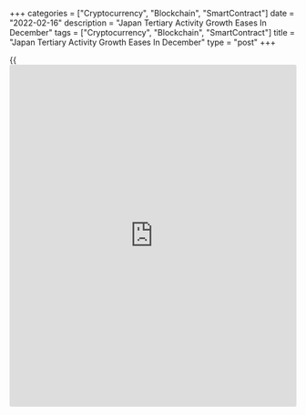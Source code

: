 +++
categories = ["Cryptocurrency", "Blockchain", "SmartContract"]
date = "2022-02-16"
description = "Japan Tertiary Activity Growth Eases In December"
tags = ["Cryptocurrency", "Blockchain", "SmartContract"]
title = "Japan Tertiary Activity Growth Eases In December"
type = "post"
+++

{{<iframe id="large-banner" src="https://www.bounty.group/#slide=9.0" width="100%" height="600" scrolling="no" style="border: 0px solid rgb(216, 221, 230); border-radius: 3px;">}}

Japan's tertiary activity rose at a softer pace in December, data from
the Ministry of Economy, Trade and Industry showed on Wednesday.

The tertiary activity index rose 0.4 percent month-on-month in December,
after 0.7 percent increase in November.

Among the individual components, living and amusement-related services,
information and communications, medical, [health][1] care and welfare,
[business][2]-related services, transport and postal activities, and
goods rental and leasing increased in December.

Meanwhile, real estate, retail trade, wholesale trade, finance and
insurance, flat industries, and electricity, gas, heat supply and water
declined from the prior month.

On a yearly basis, tertiary activity grew 1.2 percent in December, after
0.9 percent rise in the previous month.

For comments and feedback [contact](https://www.playgroundfx.com/contact/): editorial@rtt[news](https://www.letsplayfx.com/blog/forex-news-website/).com

[Economic News][3]

 **What parts of the world are seeing the best (and worst) economic
performances lately? Click[here][4] to check out our [Econ Scorecard][4]
and find out! See up-to-the-moment [ranking](https://www.playgroundfx.com/blog/crypto-exchange-ranking/)s for the best and worst
performers in [GDP][4], [unemployment rate][5], [inflation][6] and much
more.**

   1. www.rtt[news](https://www.letsplayfx.com/blog/forex-news-website/).com/Content/Health.aspx
   2. www.rtt[news](https://www.letsplayfx.com/blog/forex-news-website/).com/Content/Business.aspx
   3. www.rtt[news](https://www.letsplayfx.com/blog/forex-news-website/).com/Content/EconomicNews.aspx
   4. www.rtt[news](https://www.letsplayfx.com/blog/forex-news-website/).com/economic-scorecard/world-rank/GDP/highest-performance.aspx
   5. www.rtt[news](https://www.letsplayfx.com/blog/forex-news-website/).com/economic-scorecard/world-rank/unemployment-rate/lowest-performance.aspx
   6. www.rtt[news](https://www.letsplayfx.com/blog/forex-news-website/).com/economic-scorecard/world-rank/CPI/highest-performance.aspx